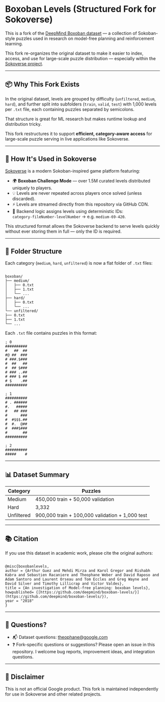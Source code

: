 # Boxoban Levels (Structured Fork for Sokoverse)

This is a fork of the [DeepMind Boxoban dataset](https://github.com/deepmind/boxoban-levels) — a collection of Sokoban-style puzzles used in research on model-free planning and reinforcement learning.

This fork re-organizes the original dataset to make it easier to index, access, and use for large-scale puzzle distribution — especially within the [Sokoverse project](https://github.com/Fexxix/sokoverse).

---

## 📦 Why This Fork Exists

In the original dataset, levels are grouped by difficulty (`unfiltered`, `medium`, `hard`), and further split into subfolders (`train`, `valid`, `test`) with 1,000 levels per `.txt` file, each containing puzzles separated by semicolons.

That structure is great for ML research but makes runtime lookup and distribution tricky.

This fork restructures it to support **efficient, category-aware access** for large-scale puzzle serving in live applications like Sokoverse.

---

## 🧩 How It's Used in Sokoverse

[Sokoverse](https://github.com/Fexxix/sokoverse) is a modern Sokoban-inspired game platform featuring:

- 🌍 **Boxoban Challenge Mode** — over 1.5M curated levels distributed uniquely to players.
- 💡 Levels are never repeated across players once solved (unless discarded).
- ⚡ Levels are streamed directly from this repository via GitHub CDN.
- 🧠 Backend logic assigns levels using deterministic IDs:  
  `category-fileNumber-levelNumber` → e.g. `medium-69-420`.

This structured format allows the Sokoverse backend to serve levels quickly without ever storing them in full — only the ID is required.

---

## 📂 Folder Structure

Each category (`medium`, `hard`, `unfiltered`) is now a flat folder of `.txt` files:

```

boxoban/
├── medium/
│   ├── 0.txt
│   ├── 1.txt
│   └── ...
├── hard/
│   ├── 0.txt
│   └── ...
└── unfiltered/
├── 0.txt
├── 1.txt
└── ...

```

Each `.txt` file contains puzzles in this format:

```
; 0
##########
#   ##  ##
#@ ##  ###
# ###.$###
#  ##   ##
#  ## $###
# ### ..##
# ### $ ##
# $    .##
##########

; 1
##########
# . ######
#.   #####
#   ## ###
#      ###
#  #$$$.##
#  #.  @##
#  ###$###
#       ##
##########

; 2
##########
#####    #
```

---

## 📊 Dataset Summary

| Category    | Puzzles                             |
|-------------|-------------------------------------|
| Medium      | 450,000 train + 50,000 validation   |
| Hard        | 3,332                               |
| Unfiltered  | 900,000 train + 100,000 validation + 1,000 test |

---

## 📚 Citation

If you use this dataset in academic work, please cite the original authors:

```

@misc{boxobanlevels,
author = {Arthur Guez and Mehdi Mirza and Karol Gregor and Rishabh Kabra and Sebastien Racaniere and Theophane Weber and David Raposo and Adam Santoro and Laurent Orseau and Tom Eccles and Greg Wayne and David Silver and Timothy Lillicrap and Victor Valdes},
title = {An investigation of Model-free planning: boxoban levels},
howpublished= {[https://github.com/deepmind/boxoban-levels/}](https://github.com/deepmind/boxoban-levels/}),
year = "2018"
}

```

---

## 🙋 Questions?

- 📬 Dataset questions: [theophane@google.com](mailto:theophane@google.com)
- ❓ Fork-specific questions or suggestions?
Please open an issue in this repository. I welcome bug reports, improvement ideas, and integration questions.

---

## 📝 Disclaimer

This is not an official Google product. This fork is maintained independently for use in Sokoverse and other related projects.
